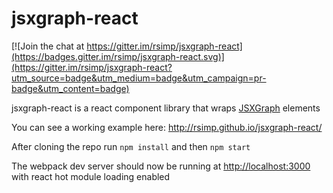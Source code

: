 # jsxgraph-react

[![Join the chat at https://gitter.im/rsimp/jsxgraph-react](https://badges.gitter.im/rsimp/jsxgraph-react.svg)](https://gitter.im/rsimp/jsxgraph-react?utm_source=badge&utm_medium=badge&utm_campaign=pr-badge&utm_content=badge)

jsxgraph-react is a react component library that wraps [JSXGraph](http://jsxgraph.uni-bayreuth.de/) elements

You can see a working example here: http://rsimp.github.io/jsxgraph-react/

After cloning the repo run `npm install` and then `npm start`

The webpack dev server should now be running at <http://localhost:3000> with react hot module loading enabled
